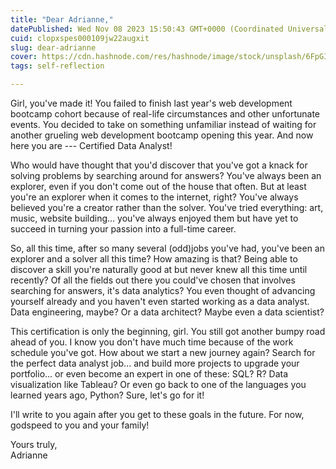 ```yaml
---
title: "Dear Adrianne,"
datePublished: Wed Nov 08 2023 15:50:43 GMT+0000 (Coordinated Universal Time)
cuid: clopxspes000109jw22augxit
slug: dear-adrianne
cover: https://cdn.hashnode.com/res/hashnode/image/stock/unsplash/6FpGIdn45_A/upload/cca5efff0afa6ff11b5395cff0427087.jpeg
tags: self-reflection

---
```


Girl, you've made it! You failed to finish last year's web development bootcamp cohort because of real-life circumstances and other unfortunate events. You decided to take on something unfamiliar instead of waiting for another grueling web development bootcamp opening this year. And now here you are --- Certified Data Analyst!

Who would have thought that you'd discover that you've got a knack for solving problems by searching around for answers? You've always been an explorer, even if you don't come out of the house that often. But at least you're an explorer when it comes to the internet, right? You've always believed you're a creator rather than the solver. You've tried everything: art, music, website building... you've always enjoyed them but have yet to succeed in turning your passion into a full-time career.

So, all this time, after so many several (odd)jobs you've had, you've been an explorer and a solver all this time? How amazing is that? Being able to discover a skill you're naturally good at but never knew all this time until recently? Of all the fields out there you could've chosen that involves searching for answers, it's data analytics? You even thought of advancing yourself already and you haven't even started working as a data analyst. Data engineering, maybe? Or a data architect? Maybe even a data scientist?

This certification is only the beginning, girl. You still got another bumpy road ahead of you. I know you don't have much time because of the work schedule you've got. How about we start a new journey again? Search for the perfect data analyst job... and build more projects to upgrade your portfolio... or even become an expert in one of these: SQL? R? Data visualization like Tableau? Or even go back to one of the languages you learned years ago, Python? Sure, let's go for it!

I'll write to you again after you get to these goals in the future. For now, godspeed to you and your family!

Yours truly,  
Adrianne